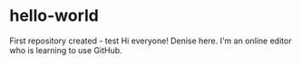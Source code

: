 # hello-world
First repository created - test
Hi everyone!
Denise here. I'm an online editor who is learning to use GitHub.

